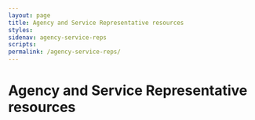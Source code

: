 ```yaml
---
layout: page
title: Agency and Service Representative resources
styles:
sidenav: agency-service-reps
scripts:
permalink: /agency-service-reps/
---
```


# Agency and Service Representative resources



<!-- CONTENT END -->
